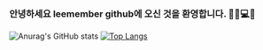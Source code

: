 ### 안녕하세요 <b>leemember github</b>에 오신 것을 환영합니다. 👩🏻💻🖤
![Anurag's GitHub stats](https://github-readme-stats.vercel.app/api?username=leemember&show_icons=true&theme=dracula)
[![Top Langs](https://github-readme-stats.vercel.app/api/top-langs/?username=leemember&layout=compact)](https://github.com/leemember/github-readme-stats)
